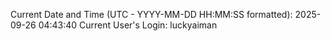 Current Date and Time (UTC - YYYY-MM-DD HH:MM:SS formatted): 2025-09-26 04:43:40
Current User's Login: luckyaiman

